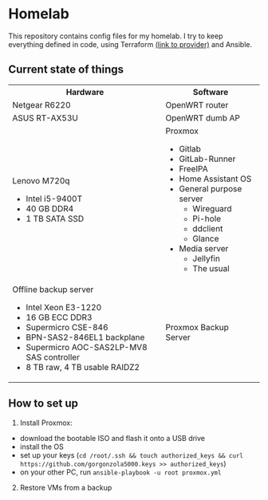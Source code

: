 # Homelab

This repository contains config files for my homelab. I try to keep everything defined in code, using Terraform [(link to provider)](https://github.com/bpg/terraform-provider-proxmox) and Ansible.

## Current state of things

<table>
  <tr>
    <th>Hardware</th>
    <th>Software</th>
  </tr>
  <tr>
    <td>Netgear R6220</td>
    <td>OpenWRT router</td>
  </tr>
  <tr>
    <td>ASUS RT-AX53U</td>
    <td>OpenWRT dumb AP</td>
  </tr>
  <tr>
    <td>Lenovo M720q
      <ul>
        <li>Intel i5-9400T</li>
        <li>40 GB DDR4</li>
        <li>1 TB SATA SSD</li>
      </ul>
    </td>
    <td>Proxmox
      <ul>
        <li>Gitlab</li>
        <li>GitLab-Runner</li>
        <li>FreeIPA</li>
        <li>Home Assistant OS</li>
        <li>General purpose server
          <ul>
            <li>Wireguard</li>
            <li>Pi-hole</li>
            <li>ddclient</li>
            <li>Glance</li>
          </ul>
        </li>
        <li>Media server
          <ul>
            <li>Jellyfin</li>
            <li>The usual</li>
          </ul>
        </li>
      </ul>
    </td>
  </tr>
  <tr>
    <td>Offline backup server
      <ul>
        <li>Intel Xeon E3-1220</li>
        <li>16 GB ECC DDR3</li>
        <li>Supermicro CSE-846</li>
        <li>BPN-SAS2-846EL1 backplane</li>
        <li>Supermicro AOC-SAS2LP-MV8 SAS controller</li>
        <li>8 TB raw, 4 TB usable RAIDZ2</li>
      </ul>
    </td>
    <td>Proxmox Backup Server</td>
  </tr>
</table>

## How to set up

1. Install Proxmox:

- download the bootable ISO and flash it onto a USB drive
- install the OS
- set up your keys (`cd /root/.ssh && touch authorized_keys && curl https://github.com/gorgonzola5000.keys >> authorized_keys`)
- on your other PC, run `ansible-playbook -u root proxmox.yml`

2. Restore VMs from a backup
